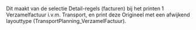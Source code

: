 Dit maakt van de selectie Detail-regels (facturen) bij het printen 1 Verzamelfactuur i.v.m. Transport, en print deze Origineel met een afwijkend layouttype (TransportPlanning_VerzamelFactuur).